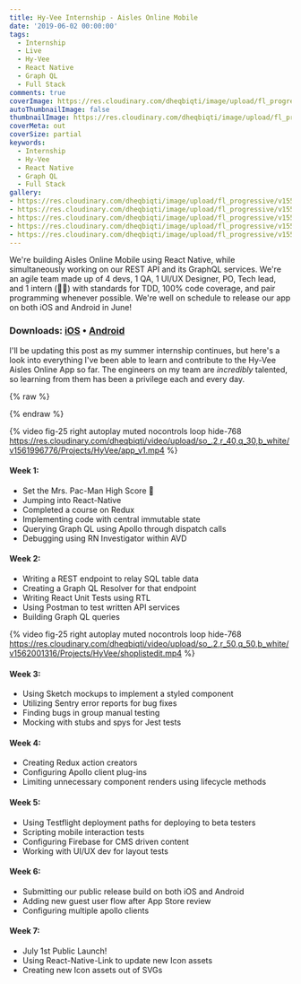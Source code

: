 ```yaml
---
title: Hy-Vee Internship - Aisles Online Mobile
date: '2019-06-02 00:00:00'
tags:
  - Internship
  - Live
  - Hy-Vee
  - React Native
  - Graph QL
  - Full Stack
comments: true
coverImage: https://res.cloudinary.com/dheqbiqti/image/upload/fl_progressive/v1559613462/Projects/HyVee/hy-vee-it-corporate-office-1.jpg
autoThumbnailImage: false
thumbnailImage: https://res.cloudinary.com/dheqbiqti/image/upload/fl_progressive,r_50:5/v1559613267/Projects/HyVee/HyveeBanner.jpg
coverMeta: out
coverSize: partial
keywords:
  - Internship
  - Hy-Vee
  - React Native
  - Graph QL
  - Full Stack
gallery:
- https://res.cloudinary.com/dheqbiqti/image/upload/fl_progressive/v1559613419/Projects/HyVee/hy-vee-it-corporate-office-21.jpg
- https://res.cloudinary.com/dheqbiqti/image/upload/fl_progressive/v1559613485/Projects/HyVee/ows_152123581830646.jpg
- https://res.cloudinary.com/dheqbiqti/image/upload/fl_progressive/v1559613462/Projects/HyVee/hy-vee-it-corporate-office-1.jpg
- https://res.cloudinary.com/dheqbiqti/image/upload/fl_progressive/v1559613548/Projects/HyVee/HST-3-2.jpg
- https://res.cloudinary.com/dheqbiqti/image/upload/fl_progressive/v1559613518/Projects/HyVee/636385330571006441-080917-hyvee-HST-it-centerRWHITE1306.jpg
---
```


We're building Aisles Online Mobile using React Native, while simultaneously working on our REST API and its GraphQL services. We're an agile team made up of 4 devs, 1 QA, 1 UI/UX Designer, PO, Tech lead, and 1 intern (👋😄) with standards for TDD, 100% code coverage, and pair programming whenever possible. We're well on schedule to release our app on both iOS and Android in June!</br>
<!-- more --> 

### Downloads: [iOS](https://apps.apple.com/us/app/hy-vee-aisles-online/id1401371704?ls=1) • [Android](https://play.google.com/store/apps/details?id=com.hyvee.grocery&hl=en_US)

I'll be updating this post as my summer internship continues, but here's a look into everything I've been able to learn and contribute to the Hy-Vee Aisles Online App so far. The engineers on my team are *incredibly* talented, so learning from them has been a privilege each and every day.

{% raw %}
<style scoped>
@media (max-width: 768px) {
    .hide-768 {
        display: none;
    }
}
@media (max-width: 768px) {
    .show-768 {
        display: initial;
    }
}
</style>
{% endraw %}

{% video fig-25 right autoplay muted nocontrols loop hide-768
https://res.cloudinary.com/dheqbiqti/video/upload/so_.2,r_40,q_30,b_white/v1561996776/Projects/HyVee/app_v1.mp4 %}

#### Week 1:
* Set the Mrs. Pac-Man High Score 👾
* Jumping into React-Native
* Completed a course on Redux 
* Implementing code with central immutable state
* Querying Graph QL using Apollo through dispatch calls
* Debugging using RN Investigator within AVD

#### Week 2:
* Writing a REST endpoint to relay SQL table data
* Creating a Graph QL Resolver for that endpoint
* Writing React Unit Tests using RTL
* Using Postman to test written API services
* Building Graph QL queries

{% video fig-25 right autoplay muted nocontrols loop hide-768
https://res.cloudinary.com/dheqbiqti/video/upload/so_.2,r_50,q_50,b_white/v1562001316/Projects/HyVee/shoplistedit.mp4 %}

#### Week 3:
* Using Sketch mockups to implement a styled component
* Utilizing Sentry error reports for bug fixes
* Finding bugs in group manual testing
* Mocking with stubs and spys for Jest tests

#### Week 4:
* Creating Redux action creators
* Configuring Apollo client plug-ins
* Limiting unnecessary component renders using lifecycle methods

#### Week 5:
* Using Testflight deployment paths for deploying to beta testers
* Scripting mobile interaction tests
* Configuring Firebase for CMS driven content
* Working with UI/UX dev for layout tests

#### Week 6:
* Submitting our public release build on both iOS and Android
* Adding new guest user flow after App Store review
* Configuring multiple apollo clients

#### Week 7:
* July 1st Public Launch!
* Using React-Native-Link to update new Icon assets
* Creating new Icon assets out of SVGs

</br></br>
